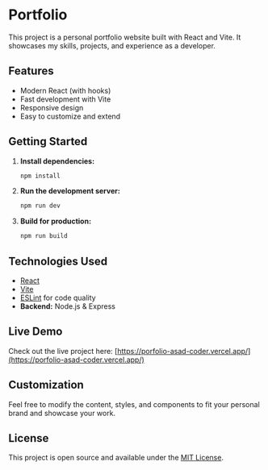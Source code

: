 # Portfolio

This project is a personal portfolio website built with React and Vite. It showcases my skills, projects, and experience as a developer.

## Features

- Modern React (with hooks)
- Fast development with Vite
- Responsive design
- Easy to customize and extend

## Getting Started

1. **Install dependencies:**

   ```sh
   npm install
   ```

2. **Run the development server:**

   ```sh
   npm run dev
   ```

3. **Build for production:**
   ```sh
   npm run build
   ```

## Technologies Used

- [React](https://react.dev/)
- [Vite](https://vitejs.dev/)
- [ESLint](https://eslint.org/) for code quality
- **Backend:** Node.js & Express

## Live Demo

Check out the live project here: [https://porfolio-asad-coder.vercel.app/](https://porfolio-asad-coder.vercel.app/)

## Customization

Feel free to modify the content, styles, and components to fit your personal brand and showcase your work.

## License

This project is open source and available under the [MIT License](LICENSE).
